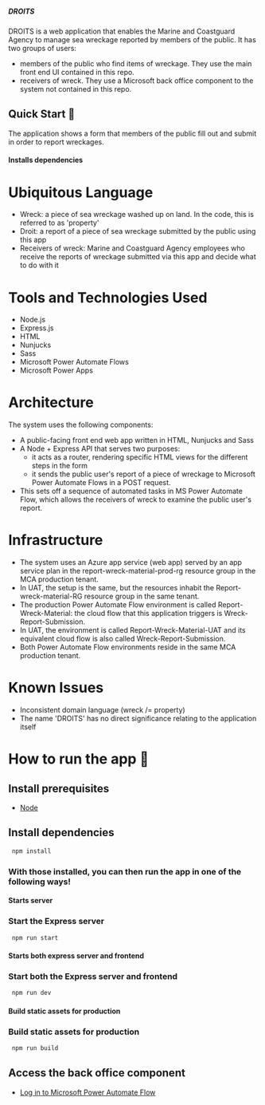 ##### DROITS

 DROITS is a web application that enables the Marine and Coastguard Agency to manage sea wreckage reported by members of the public. It has two groups of users:

- members of the public who find items of wreckage. They use the main front end UI contained in this repo.
- receivers of wreck. They use a Microsoft back office component to the system not contained in this repo.

## Quick Start 🚀

 The application shows a form that members of the public fill out and submit in order to report wreckages.

#### Installs dependencies

# Ubiquitous Language

- Wreck: a piece of sea wreckage washed up on land. In the code, this is referred to as 'property'
- Droit: a report of a piece of sea wreckage submitted by the public using this app
- Receivers of wreck: Marine and Coastguard Agency employees who receive the reports of wreckage submitted via this app and decide what to do with it

# Tools and Technologies Used

- Node.js
- Express.js
- HTML
- Nunjucks
- Sass
- Microsoft Power Automate Flows
- Microsoft Power Apps

# Architecture

 The system uses the following components:

- A public-facing front end web app written in HTML, Nunjucks and Sass
- A Node + Express API that serves two purposes:
  - it acts as a router, rendering specific HTML views for the different steps in the form
  - it sends the public user's report of a piece of wreckage to Microsoft Power Automate Flows in a POST request.
- This sets off a sequence of automated tasks in MS Power Automate Flow, which allows the receivers of wreck to examine the public user's report.

# Infrastructure

- The system uses an Azure app service (web app) served by an app service plan in the report-wreck-material-prod-rg resource group in the MCA production tenant.
- In UAT, the setup is the same, but the resources inhabit the Report-wreck-material-RG resource group in the same tenant.
- The production Power Automate Flow environment is called Report-Wreck-Material: the cloud flow that this application triggers is Wreck-Report-Submission.
- In UAT, the environment is called Report-Wreck-Material-UAT and its equivalent cloud flow is also called Wreck-Report-Submission.
- Both Power Automate Flow environments reside in the same MCA production tenant.

# Known Issues

- Inconsistent domain language (wreck /= property)
- The name 'DROITS' has no direct significance relating to the application itself

# How to run the app 🚀

## Install prerequisites

- [Node](https://nodejs.org/en/)

## Install dependencies

```bash
 npm install
```

### With those installed, you can then run the app in one of the following ways!

#### Starts server

### Start the Express server

```bash
 npm run start
```

#### Starts both express server and frontend

### Start both the Express server and frontend

```bash
 npm run dev
```

#### Build static assets for production

### Build static assets for production

```bash
 npm run build
```

## Access the back office component

- [Log in to Microsoft Power Automate Flow](https://unitedkingdom.flow.microsoft.com/manage/environments/93b4f1ed-cbc0-4b5a-b71c-8465c4d011b7/flows/shared)
